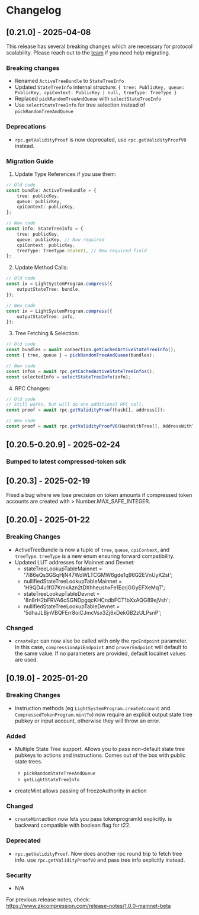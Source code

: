 # Changelog

## [0.21.0] - 2025-04-08

This release has several breaking changes which are necessary for protocol
scalability. Please reach out to the [team](https://t.me/swen_light) if you need help migrating.

### Breaking changes

-   Renamed `ActiveTreeBundle` to `StateTreeInfo`
-   Updated `StateTreeInfo` internal structure: `{ tree: PublicKey, queue: PublicKey, cpiContext: PublicKey | null, treeType: TreeType }`
-   Replaced `pickRandomTreeAndQueue` with `selectStateTreeInfo`
-   Use `selectStateTreeInfo` for tree selection instead of `pickRandomTreeAndQueue`

### Deprecations

-   `rpc.getValidityProof` is now deprecated, use `rpc.getValidityProofV0` instead.

### Migration Guide

1. Update Type References if you use them:

```typescript
// Old code
const bundle: ActiveTreeBundle = {
    tree: publicKey,
    queue: publicKey,
    cpiContext: publicKey,
};

// New code
const info: StateTreeInfo = {
    tree: publicKey,
    queue: publicKey, // Now required
    cpiContext: publicKey,
    treeType: TreeType.StateV1, // New required field
};
```

2. Update Method Calls:

```typescript
// Old code
const ix = LightSystemProgram.compress({
    outputStateTree: bundle,
});

// New code
const ix = LightSystemProgram.compress({
    outputStateTree: info,
});
```

3. Tree Fetching & Selection:

```typescript
// Old code
const bundles = await connection.getCachedActiveStateTreeInfo();
const { tree, queue } = pickRandomTreeAndQueue(bundles);

// New code
const infos = await rpc.getCachedActiveStateTreeInfos();
const selectedInfo = selectStateTreeInfo(info);
```

4. RPC Changes:

```typescript
// Old code
// Still works, but will do one additional RPC call.
const proof = await rpc.getValidityProof(hash[], address[]);

// New code
const proof = await rpc.getValidityProofV0(HashWithTree[], AddressWithTree[]);
```

## [0.20.5-0.20.9] - 2025-02-24

### Bumped to latest compressed-token sdk

## [0.20.3] - 2025-02-19

Fixed a bug where we lose precision on token amounts if compressed token accounts are created with > Number.MAX_SAFE_INTEGER.

## [0.20.0] - 2025-01-22

### Breaking Changes

-   ActiveTreeBundle is now a tuple of `tree`, `queue`, `cpiContext`, and `treeType`. `treeType` is a new enum ensuring forward compatibility.
-   Updated LUT addresses for Mainnet and Devnet:
    -   stateTreeLookupTableMainnet = '7i86eQs3GSqHjN47WdWLTCGMW6gde1q96G2EVnUyK2st';
    -   nullifiedStateTreeLookupTableMainnet = 'H9QD4u1fG7KmkAzn2tDXhheushxFe1EcrjGGyEFXeMqT';
    -   stateTreeLookupTableDevnet = '8n8rH2bFRVA6cSGNDpgqcKHCndbFCT1bXxAQG89ejVsh';
    -   nullifiedStateTreeLookupTableDevnet = '5dhaJLBjnVBQFErr8oiCJmcVsx3Zj6xDekGB2zULPsnP';

### Changed

-   `createRpc` can now also be called with only the `rpcEndpoint` parameter. In
    this case, `compressionApiEndpoint` and `proverEndpoint` will default to the
    same value. If no parameters are provided, default localnet values are used.

## [0.19.0] - 2025-01-20

### Breaking Changes

-   Instruction methods (eg `LightSystemProgram.createAccount` and `CompressedTokenProgram.mintTo`) now require an explicit output state tree pubkey or input account, otherwise they will throw an error.

### Added

-   Multiple State Tree support. Allows you to pass non-default state tree pubkeys to actions and instructions. Comes out of the box with public state trees.

    -   `pickRandomStateTreeAndQueue`
    -   `getLightStateTreeInfo`

-   createMint allows passing of freezeAuthority in action

### Changed

-   `createMint`action now lets you pass tokenprogramId explicitly. is backward compatible with boolean flag for t22.

### Deprecated

-   `rpc.getValidityProof`. Now does another rpc round trip to fetch tree info. use `rpc.getValidityProofV0` and pass tree info explicitly instead.

### Security

-   N/A

For previous release notes, check: https://www.zkcompression.com/release-notes/1.0.0-mainnet-beta
